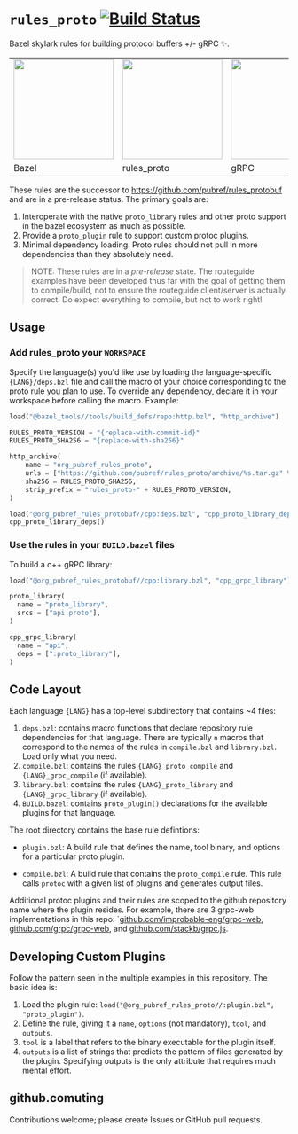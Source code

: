 # `rules_proto` [![Build Status](https://travis-ci.org/pubref/rules_proto.svg?branch=master)](https://travis-ci.org/pubref/rules_proto)

Bazel skylark rules for building protocol buffers +/- gRPC :sparkles:.

<table border="0"><tr>
<td><img src="https://bazel.build/images/bazel-icon.svg" height="180"/></td>
<td><img src="https://github.com/pubref/rules_protobuf/blob/master/images/wtfcat.png" height="180"/></td>
<td><img src="https://avatars2.githubusercontent.com/u/7802525?v=4&s=400" height="180"/></td>
</tr><tr>
<td>Bazel</td>
<td>rules_proto</td>
<td>gRPC</td>
</tr></table>

These rules are the successor to <https://github.com/pubref/rules_protobuf> and
are in a pre-release status.  The primary goals are:

1. Interoperate with the native `proto_library` rules and other proto support in
   the bazel ecosystem as much as possible.
2. Provide a `proto_plugin` rule to support custom protoc plugins.
3. Minimal dependency loading.  Proto rules should not pull in more dependencies
   than they absolutely need.

> NOTE: These rules are in a *pre-release* state.  The routeguide examples have
> been developed thus far with the goal of getting them to compile/build, not to
> ensure the routeguide client/server is actually correct.  Do expect everything
> to compile, but not to work right!

## Usage

### Add rules_proto your `WORKSPACE`

Specify the language(s) you'd like use by loading the language-specific
`{LANG}/deps.bzl` file and call the macro of your choice corresponding to the
proto rule you plan to use.  To override any dependency, declare it in your
workspace before calling the macro.  Example:

```python
load("@bazel_tools//tools/build_defs/repo:http.bzl", "http_archive")

RULES_PROTO_VERSION = "{replace-with-commit-id}"
RULES_PROTO_SHA256 = "{replace-with-sha256}"

http_archive(
    name = "org_pubref_rules_proto",
    urls = ["https://github.com/pubref/rules_proto/archive/%s.tar.gz" % RULES_PROTO_VERSION],
    sha256 = RULES_PROTO_SHA256,
    strip_prefix = "rules_proto-" + RULES_PROTO_VERSION,
)

load("@org_pubref_rules_protobuf//cpp:deps.bzl", "cpp_proto_library_deps")
cpp_proto_library_deps()
```

### Use the rules in your `BUILD.bazel` files

To build a c++ gRPC library:

```python
load("@org_pubref_rules_protobuf//cpp:library.bzl", "cpp_grpc_library")

proto_library(
  name = "proto_library",
  srcs = ["api.proto"],
)

cpp_grpc_library(
  name = "api",
  deps = [":proto_library"],
)
```

## Code Layout

Each language `{LANG}` has a top-level subdirectory that contains ~4 files:

1. `deps.bzl`: contains macro functions that declare repository rule
   dependencies for that language.  There are typically `n` macros that
   correspond to the names of the rules in `compile.bzl` and `library.bzl`.
   Load only what you need.
2. `compile.bzl`: contains the rules `{LANG}_proto_compile` and
   `{LANG}_grpc_compile` (if available).
3. `library.bzl`: contains the rules `{LANG}_proto_library` and
   `{LANG}_grpc_library` (if available).
4. `BUILD.bazel`: contains `proto_plugin()` declarations for the available
   plugins for that language.

The root directory contains the base rule defintions:

* `plugin.bzl`: A build rule that defines the name, tool binary, and options for
  a particular proto plugin.  

* `compile.bzl`: A build rule that contains the `proto_compile` rule.  This rule
  calls `protoc` with a given list of plugins and generates output files.

Additional protoc plugins and their rules are scoped to the github repository
name where the plugin resides.  For example, there are 3 grpc-web
implementations in this repo:
`[github.com/improbable-eng/grpc-web](./github.com/improbable-eng/grpc-web),
[github.com/grpc/grpc-web](./github.com/grpc/grpc-web), and
[github.com/stackb/grpc.js](./github.com/stackb/grpc.js).

## Developing Custom Plugins

Follow the pattern seen in the multiple examples in this repository.  The basic idea is:

1. Load the plugin rule: `load("@org_pubref_rules_proto//:plugin.bzl", "proto_plugin")`.
2. Define the rule, giving it a `name`, `options` (not mandatory), `tool`, and
   `outputs`.  
3. `tool` is a label that refers to the binary executable for the plugin itself.
4. `outputs` is a list of strings that predicts the pattern of files generated
   by the plugin.  Specifying outputs is the only attribute that requires much
   mental effort.

## github.comuting

Contributions welcome; please create Issues or GitHub pull requests.